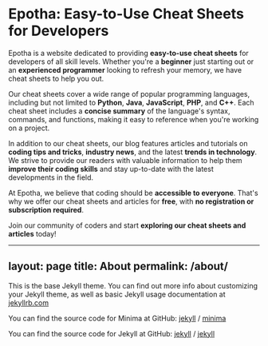 # Epotha: Easy-to-Use Cheat Sheets for Developers

Epotha is a website dedicated to providing **easy-to-use cheat sheets** for developers of all skill levels. Whether you're a **beginner** just starting out or an **experienced programmer** looking to refresh your memory, we have cheat sheets to help you out.

Our cheat sheets cover a wide range of popular programming languages, including but not limited to **Python**, **Java**, **JavaScript**, **PHP**, and **C++**. Each cheat sheet includes a **concise summary** of the language's syntax, commands, and functions, making it easy to reference when you're working on a project.

In addition to our cheat sheets, our blog features articles and tutorials on **coding tips and tricks**, **industry news**, and the latest **trends in technology**. We strive to provide our readers with valuable information to help them **improve their coding skills** and stay up-to-date with the latest developments in the field.

At Epotha, we believe that coding should be **accessible to everyone**. That's why we offer our cheat sheets and articles for **free**, with **no registration or subscription required**.

Join our community of coders and start **exploring our cheat sheets and articles** today!

---
layout: page
title: About
permalink: /about/
---

This is the base Jekyll theme. You can find out more info about customizing your Jekyll theme, as well as basic Jekyll usage documentation at [jekyllrb.com](https://jekyllrb.com/)

You can find the source code for Minima at GitHub:
[jekyll][jekyll-organization] /
[minima](https://github.com/jekyll/minima)

You can find the source code for Jekyll at GitHub:
[jekyll][jekyll-organization] /
[jekyll](https://github.com/jekyll/jekyll)


[jekyll-organization]: https://github.com/jekyll
